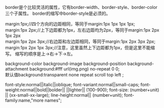 border是个比较灵活的属性，它有border-width、border-style、border-color三个子属性。
border的缩写中border-style是必须的。

margin:1px;//四个方向的边距相同，等同于margin:1px 1px 1px 1px;  
margin:1px 2px;//上下边距都为1px，左右边距均为2px，等同于margin:1px 2px 1px 2px  
margin:1px 2px 3px;//右边距和左边距相同，等同于margin:1px 2px 3px 2px;  
margin:1px 2px 1px 3px;//注意，这里虽然上下边距都为1px，但是这里不能缩写。
缩写的顺序是上->右->下->左。

background-color
background-image
background-position
background-attachment
background:#fff url(img.png) no-repeat 0 0;  
默认值background:transparent none repeat scroll top left ; 

font-style:normal||italic||oblique;
font-variant:normal||small-caps;
font-weight:normal||bold||bolder|| ||lighter|| (100-900);
font-size: (number+unit) || (xx-small-xx-large);
line-height:normal|| (number+unit);
font-family:name,"more names";
